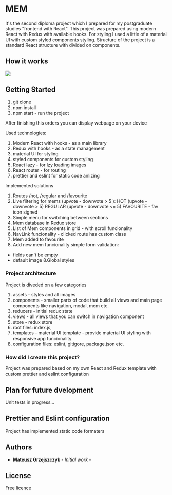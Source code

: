 # MEM

It's the second diploma project which I prepared for my postgraduate studies "frontend with React". This project was prepared using modern React with Redux with available hooks. For styling I used a little of a material UI with custom styled components styling. Structure of the project is a standard React structure with divided on components.

## How it works
![](mem.gif)

## Getting Started
1. git clone 
2. npm install
3. npm start - run the project

After finishing this orders you can display webpage on your device

Used technologies:
 1. Modern React with hooks - as a main library
 2. Redux with hooks - as a state management
 3. material UI for styling
 4. styled components for custom styling
 5. React lazy - for lzy loading images
 6. React router - for routing
 7. prettier and eslint for static code anlizing

Implemented solutions

 1. Routes /hot, /regular and /favourite
 2. Live filtering for mems (upvote - downvote > 5 ):
 HOT (upvote - downvote > 5)
 REGULAR (upvote - downvote <= 5)
 FAVOURITE - fav icon signed
 3. Simple menu for switching between sections
 3. Mem database in Redux store
 4. List of Mem components in grid - with scroll funcionality
 5. NavLink funcionality - clicked route has custom class
 6. Mem added to favourite
 7. Add new mem funcionality
    simple form validation: 
  - fields can't be empty
  - default image
  8.Global styles

### Project architecture

Project is diveded on a few categories 
 1. assets - styles and all images
 2. components - smaller parts of code that build all views and main page components like navigation, modal, mem etc.
 3. reducers - initial redux state  
 4. views - all views that you can switch in navigation component  
 5. store - redux store
 6. root files: index.js,
 7. templates - material UI template - provide material UI styling with responsive app funcionality
 7. configuration files: eslint, gitigore, package.json etc.

### How did I create this project?

Project was prepared based on my own React and Redux template with custom prettier and eslint configuration

## Plan for future dvelopment
Unit tests in progress...

## Prettier and Eslint configuration
Project has implemented static code formaters

## Authors

* **Mateusz Grzejszczyk** - *Initial work* -

## License
Free licence
